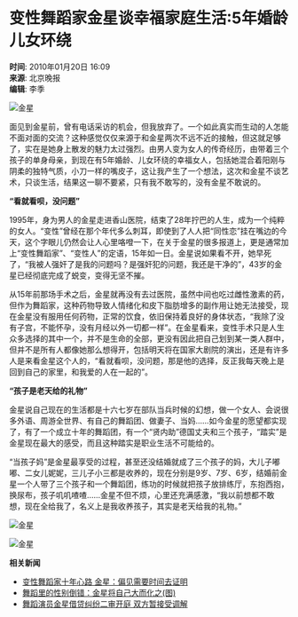 # 变性舞蹈家金星谈幸福家庭生活:5年婚龄 儿女环绕

**时间**: 2010年01月20日 16:09  
**来源**: 北京晚报  
**编辑**: 李季  

![金星](http://i2.chinanews.com/zwimg/01.jpg)

面见到金星前，曾有电话采访的机会，但我放弃了。一个如此真实而生动的人怎能不面对面的交流？这种感觉仅仅来源于和金星两次不远不近的接触，但这就足够了，实在是她身上散发的魅力太过强烈。由男人变为女人的传奇经历，由带着三个孩子的单身母亲，到现在有5年婚龄、儿女环绕的幸福女人，包括她混合着阳刚与阴柔的独特气质，小刀一样的嘴皮子，这让我产生了一个想法，这次和金星不谈艺术，只谈生活，结果这一聊不要紧，只有我不敢写的，没有金星不敢说的。

**“看就看呗，没问题”**

1995年，身为男人的金星走进香山医院，结束了28年拧巴的人生，成为一个纯粹的女人。“变性”曾经在那个年代多么刺耳，即使到了人人把“同性恋”挂在嘴边的今天，这个字眼儿仍然会让人心里咯噔一下，在关于金星的很多报道上，更是通常加上“变性舞蹈家”、“变性人”的定语，15年如一日。金星说如果看不开，她早死了，“我被人强奸了是我的问题吗？是强奸犯的问题，我还是干净的”，43岁的金星已经彻底完成了蜕变，变得无坚不摧。

从15年前那场手术之后，金星就再没有去过医院，虽然中间也吃过雌性激素的药，但作为舞蹈家，这种药物导致人情绪化和皮下脂肪增多的副作用让她无法接受，现在金星没有服用任何药物，正常的饮食，依旧保持着良好的身体状态，“我除了没有子宫，不能怀孕，没有月经以外一切都一样”。在金星看来，变性手术只是人生众多选择的其中一个，并不是生命的全部，更没有因此把自己划到某一类人群中，但并不是所有人都像她那么想得开，包括明天将在国家大剧院的演出，还是有许多人是来看金星这个人的，“看就看呗，没问题，那是他的选择，反正我每天晚上是回到自己的家里，和我爱的人在一起的”。

**“孩子是老天给的礼物”**

金星说自己现在的生活都是十六七岁在部队当兵时候的幻想，做一个女人、会说很多外语、周游全世界、有自己的舞蹈团、做妻子、当妈……如今金星的愿望都实现了，有了一个成立十年的舞蹈团，有一个“贤内助”德国丈夫和三个孩子，“踏实”是金星现在最大的感受，而且这种踏实是职业生活不可能给的。

“当孩子妈”是金星最享受的过程，甚至还没结婚就成了三个孩子的妈，大儿子嘟嘟、二女儿妮妮，三儿子小三都是收养的，现在分别是9岁、7岁、6岁，结婚前金星一个人带了三个孩子和一个舞蹈团，练功的时候就把孩子放排练厅，东抱西抱，换尿布，孩子叽叽喳喳……金星不但不烦，心里还充满感激，“我以前想都不敢想，现在全给我了，名义上是我收养孩子，其实是老天给我的礼物。”

![金星](http://www.chinanews.com.cn/fileftp/2009/01/2009-01-19/U76P4T47D10173F976DT20090119173942.gif)

![金星](http://www.chinanews.com.cn/fileftp/2009/01/2009-01-19/U76P4T47D10173F979DT20090119163219.gif)

**相关新闻**

- [变性舞蹈家十年心路 金星：偏见需要时间去证明](http://www.chinanews.com.cn/cul/news/2010/01-14/2070895.shtml)
- [舞蹈里的性别倒错：金星将自己大而化之(图)](http://www.chinanews.com.cn/cul/news/2009/12-28/2042822.shtml)
- [舞蹈演员金星借贷纠纷二审开庭 双方暂接受调解](http://www.chinanews.com.cn/yl/news/2009/10-14/1910982.shtml)